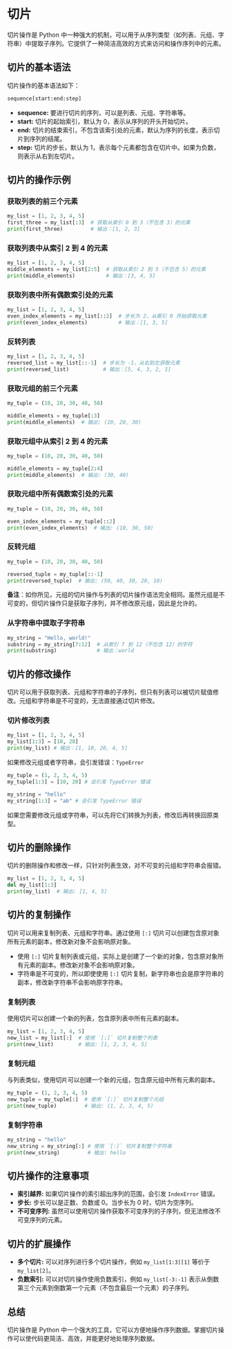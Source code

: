 # 切片

切片操作是 Python 中一种强大的机制，可以用于从序列类型（如列表、元组、字符串）中提取子序列。它提供了一种简洁高效的方式来访问和操作序列中的元素。

## 切片的基本语法

切片操作的基本语法如下：

```python
sequence[start:end:step]
```

- **sequence:** 要进行切片的序列，可以是列表、元组、字符串等。
- **start:** 切片的起始索引，默认为 0，表示从序列的开头开始切片。
- **end:** 切片的结束索引，不包含该索引处的元素，默认为序列的长度，表示切片到序列的结尾。
- **step:** 切片的步长，默认为 1，表示每个元素都包含在切片中。如果为负数，则表示从右到左切片。

## 切片的操作示例

### 获取列表的前三个元素

```python
my_list = [1, 2, 3, 4, 5]
first_three = my_list[:3]  # 获取从索引 0 到 3（不包含 3）的元素
print(first_three)         # 输出：[1, 2, 3]
```

### 获取列表中从索引 2 到 4 的元素

```python
my_list = [1, 2, 3, 4, 5]
middle_elements = my_list[2:5]  # 获取从索引 2 到 5（不包含 5）的元素
print(middle_elements)          # 输出：[3, 4, 5]
```

### 获取列表中所有偶数索引处的元素

```python
my_list = [1, 2, 3, 4, 5]
even_index_elements = my_list[::2]  # 步长为 2，从索引 0 开始获取元素
print(even_index_elements)          # 输出：[1, 3, 5]
```

### 反转列表

```python
my_list = [1, 2, 3, 4, 5]
reversed_list = my_list[::-1]  # 步长为 -1，从右到左获取元素
print(reversed_list)           # 输出：[5, 4, 3, 2, 1]
```

### 获取元组的前三个元素

```python
my_tuple = (10, 20, 30, 40, 50)

middle_elements = my_tuple[:3]
print(middle_elements)  # 输出: (10, 20, 30)
```

### 获取元组中从索引 2 到 4 的元素

```python
my_tuple = (10, 20, 30, 40, 50)

middle_elements = my_tuple[2:4]
print(middle_elements)  # 输出: (30, 40)
```

### 获取元组中所有偶数索引处的元素

```python
my_tuple = (10, 20, 30, 40, 50)

even_index_elements = my_tuple[::2]
print(even_index_elements)  # 输出: (10, 30, 50)
```

### 反转元组

```python
my_tuple = (10, 20, 30, 40, 50)

reversed_tuple = my_tuple[::-1]
print(reversed_tuple)  # 输出: (50, 40, 30, 20, 10)
```

**备注**：如你所见，元组的切片操作与列表的切片操作语法完全相同。虽然元组是不可变的，但切片操作只是获取子序列，并不修改原元组，因此是允许的。

### 从字符串中提取子字符串

```python
my_string = "Hello, world!"
substring = my_string[7:12]  # 从索引 7 到 12（不包含 12）的字符
print(substring)             # 输出：world
```

## 切片的修改操作

切片可以用于获取列表、元组和字符串的子序列，但只有列表可以被切片赋值修改。元组和字符串是不可变的，无法直接通过切片修改。

### 切片修改列表

```python
my_list = [1, 2, 3, 4, 5]
my_list[1:3] = [10, 20]
print(my_list) # 输出：[1, 10, 20, 4, 5]
```

如果修改元组或者字符串，会引发错误：`TypeError`



```python
my_tuple = (1, 2, 3, 4, 5)
my_tuple[1:3] = [10, 20] # 会引发 TypeError 错误

my_string = "hello"
my_string[1:3] = "ab" # 会引发 TypeError 错误
```

如果您需要修改元组或字符串，可以先将它们转换为列表，修改后再转换回原类型。



## 切片的删除操作

切片的删除操作和修改一样，只针对列表生效，对不可变的元组和字符串会报错。

```python
my_list = [1, 2, 3, 4, 5]
del my_list[1:3]
print(my_list)  # 输出: [1, 4, 5]
```

## 切片的复制操作

切片可以用来复制列表、元组和字符串。通过使用 `[:]` 切片可以创建包含原对象所有元素的副本，修改新对象不会影响原对象。

- 使用 `[:]` 切片复制列表或元组，实际上是创建了一个新的对象，包含原对象所有元素的副本。修改新对象不会影响原对象。
- 字符串是不可变的，所以即使使用 `[:]` 切片复制，新字符串也会是原字符串的副本，修改新字符串不会影响原字符串。

### 复制列表

使用切片可以创建一个新的列表，包含原列表中所有元素的副本。

```python
my_list = [1, 2, 3, 4, 5]
new_list = my_list[:]  # 使用 `[:]` 切片复制整个列表
print(new_list)        # 输出: [1, 2, 3, 4, 5]
```

### 复制元组

与列表类似，使用切片可以创建一个新的元组，包含原元组中所有元素的副本。

```python
my_tuple = (1, 2, 3, 4, 5)
new_tuple = my_tuple[:]  # 使用 `[:]` 切片复制整个元组
print(new_tuple)         # 输出: (1, 2, 3, 4, 5)
```

### 复制字符串

```python
my_string = "hello"
new_string = my_string[:] # 使用 `[:]` 切片复制整个字符串
print(new_string)         # 输出: hello
```

## 切片操作的注意事项

- **索引越界:** 如果切片操作的索引超出序列的范围，会引发 `IndexError` 错误。
- **步长:** 步长可以是正数、负数或 0。当步长为 0 时，切片为空序列。
- **不可变序列:** 虽然可以使用切片操作获取不可变序列的子序列，但无法修改不可变序列的元素。

## 切片的扩展操作

- **多个切片:** 可以对序列进行多个切片操作，例如 `my_list[1:3][1]` 等价于 `my_list[2]`。
- **负数索引:** 可以对切片操作使用负数索引，例如 `my_list[-3:-1]` 表示从倒数第三个元素到倒数第一个元素（不包含最后一个元素）的子序列。

## 总结

切片操作是 Python 中一个强大的工具，它可以方便地操作序列数据。掌握切片操作可以使代码更简洁、高效，并能更好地处理序列数据。
